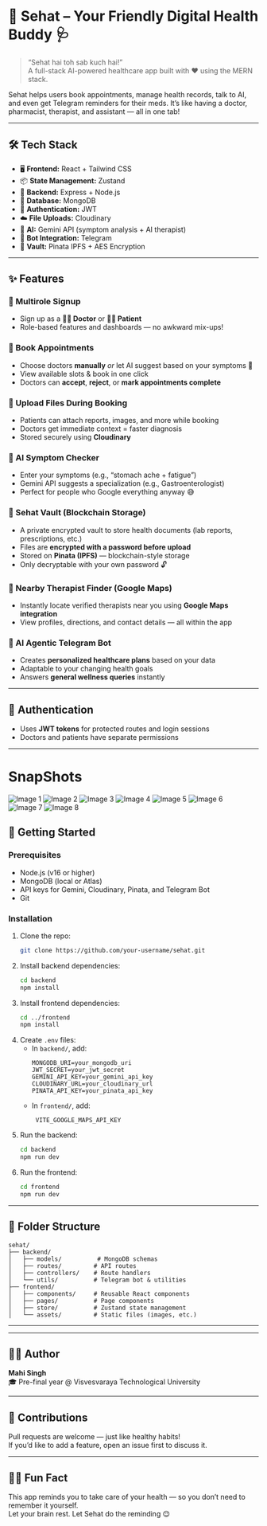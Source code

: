 # 🧠 Sehat – Your Friendly Digital Health Buddy 🩺

> “Sehat hai toh sab kuch hai!”  
> A full-stack AI-powered healthcare app built with ❤️ using the MERN stack.

Sehat helps users book appointments, manage health records, talk to AI, and even get Telegram reminders for their meds. It’s like having a doctor, pharmacist, therapist, and assistant — all in one tab!

---

## 🛠 Tech Stack

- 🖥️ **Frontend:** React + Tailwind CSS
- 📦 **State Management:** Zustand
- 🧠 **Backend:** Express + Node.js
- 💾 **Database:** MongoDB
- 🔐 **Authentication:** JWT
- ☁️ **File Uploads:** Cloudinary
- 🧠 **AI:** Gemini API (symptom analysis + AI therapist)
- 📲 **Bot Integration:** Telegram
- 🔐 **Vault:** Pinata IPFS + AES Encryption

---

## ✨ Features

### 👥 Multirole Signup
- Sign up as a **👨‍⚕️ Doctor** or **🧑‍💼 Patient**
- Role-based features and dashboards — no awkward mix-ups!

### 📅 Book Appointments
- Choose doctors **manually** _or_ let AI suggest based on your symptoms 🧠
- View available slots & book in one click
- Doctors can **accept**, **reject**, or **mark appointments complete**

### 📎 Upload Files During Booking
- Patients can attach reports, images, and more while booking
- Doctors get immediate context = faster diagnosis
- Stored securely using **Cloudinary**

### 🤒 AI Symptom Checker
- Enter your symptoms (e.g., “stomach ache + fatigue”)
- Gemini API suggests a specialization (e.g., Gastroenterologist)
- Perfect for people who Google everything anyway 😅

### 🔐 Sehat Vault (Blockchain Storage)
- A private encrypted vault to store health documents (lab reports, prescriptions, etc.)
- Files are **encrypted with a password before upload**
- Stored on **Pinata (IPFS)** — blockchain-style storage
- Only decryptable with your own password 🔓

### 🧭 Nearby Therapist Finder (Google Maps)
- Instantly locate verified therapists near you using **Google Maps integration**
- View profiles, directions, and contact details — all within the app

### 🤖 AI Agentic Telegram Bot  
- Creates **personalized healthcare plans** based on your data  
- Adaptable to your changing health goals  
- Answers **general wellness queries** instantly
---

## 🔐 Authentication
- Uses **JWT tokens** for protected routes and login sessions
- Doctors and patients have separate permissions

---

# SnapShots
![Image 1](https://drive.google.com/uc?export=view&id=1YGdRsG1Qrzfu62mBZZznOLayts8ii_mT)
![Image 2](https://drive.google.com/uc?export=view&id=1YMKxPq6pBPX6coust6qsOeho63KRAeJv)
![Image 3](https://drive.google.com/uc?export=view&id=1SFXq5eThk6dA1Mob_APIP8cYIbdwq-q8)
![Image 4](https://drive.google.com/uc?export=view&id=1H3Fc3BHiC0-rO5DWzwoaH1WJFxa4AU-z)
![Image 5](https://drive.google.com/uc?export=view&id=1gBNbLW-zPT8mTA3oT02u2N1kyOnD99Wo)
![Image 6](https://drive.google.com/uc?export=view&id=1FKsjgKzkwgdy2_lyvrTIzmqQxW1gWYLc)
![Image 7](https://drive.google.com/uc?export=view&id=1b_HmplaparjdNhY22dTrqcCiQeUAQfwh)
![Image 8](https://drive.google.com/uc?export=view&id=1kPAcQYNktA2Gq051icMeALyW4xd6Tm2B)

## 🚀 Getting Started

### Prerequisites
- Node.js (v16 or higher)
- MongoDB (local or Atlas)
- API keys for Gemini, Cloudinary, Pinata, and Telegram Bot
- Git

### Installation
1. Clone the repo:
   ```bash
   git clone https://github.com/your-username/sehat.git
   ```
2. Install backend dependencies:
   ```bash
   cd backend
   npm install
   ```
3. Install frontend dependencies:
   ```bash
   cd ../frontend
   npm install
   ```
4. Create `.env` files:
   - In `backend/`, add:
     ```
     MONGODB_URI=your_mongodb_uri
     JWT_SECRET=your_jwt_secret
     GEMINI_API_KEY=your_gemini_api_key
     CLOUDINARY_URL=your_cloudinary_url
     PINATA_API_KEY=your_pinata_api_key
     ```
   - In `frontend/`, add:
     ```
      VITE_GOOGLE_MAPS_API_KEY
     ```
5. Run the backend:
   ```bash
   cd backend
   npm run dev
   ```
6. Run the frontend:
   ```bash
   cd frontend
   npm run dev
   ```

---

## 📂 Folder Structure
```
sehat/
├── backend/
│   ├── models/          # MongoDB schemas
│   ├── routes/         # API routes
│   ├── controllers/    # Route handlers
│   └── utils/          # Telegram bot & utilities
├── frontend/
│   ├── components/     # Reusable React components
│   ├── pages/          # Page components
│   ├── store/          # Zustand state management
│   └── assets/         # Static files (images, etc.)
```

---

---

## 🧑‍💻 Author
**Mahi Singh**  
🎓 Pre-final year @ Visvesvaraya Technological University  

---

## 🤝 Contributions
Pull requests are welcome — just like healthy habits!  
If you’d like to add a feature, open an issue first to discuss it.

---

## 🧘‍♂️ Fun Fact
This app reminds you to take care of your health — so you don’t need to remember it yourself.  
Let your brain rest. Let Sehat do the reminding 😌
